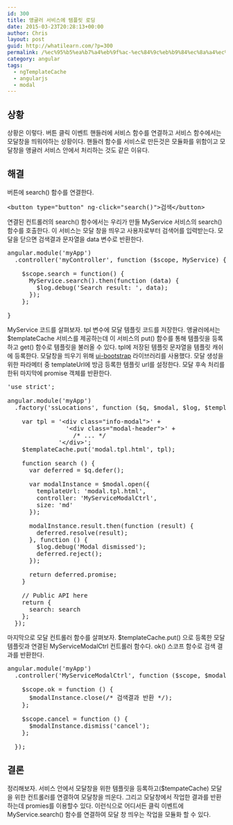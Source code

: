 ```yaml
---
id: 300
title: 앵귤러 서비스에 템플릿 로딩
date: 2015-03-23T20:28:13+00:00
author: Chris
layout: post
guid: http://whatilearn.com/?p=300
permalink: /%ec%95%b5%ea%b7%a4%eb%9f%ac-%ec%84%9c%eb%b9%84%ec%8a%a4%ec%97%90-%ed%85%9c%ed%94%8c%eb%a6%bf-%eb%a1%9c%eb%94%a9/
category: angular
tags:
  - ngTemplateCache
  - angularjs
  - modal
---
```

## 상황

상황은 이렇다. 버튼 클릭 이벤트 핸들러에 서비스 함수를 연결하고 서비스 함수에서는 모달창을 띄워야하는 상황이다. 핸들러 함수를 서비스로 만든것은 모듈화를 위함이고 모달창을 앵귤러 서비스 안에서 처리하는 것도 같은 이유다.

## 해결

버튼에 search() 함수를 연결한다.
<pre class="lang:js decode:true" title="template.html">&lt;button type="button" ng-click="search()"&gt;검색&lt;/button&gt;</pre>
연결된 컨트롤러의 search() 함수에서는 우리가 만들 MyService 서비스의 search() 함수를 호출한다. 이 서비스는 모달 창을 띄우고 사용자로부터 검색어를 입력받는다. 모달을 닫으면 검색결과 문자열을 data 변수로 반환한다.
<pre class="lang:js decode:true " title="controller.js">angular.module('myApp')
  .controller('myController', function ($scope, MyService) {

    $scope.search = function() {
      MyService.search().then(function (data) {
        $log.debug('Search result: ', data);
      });
    };

}</pre>
MyService 코드를 살펴보자. tpl 변수에 모달 템플릿 코드를 저장한다. 앵귤러에서는 $templateCache 서비스를 제공하는데 이 서비스의 put() 함수를 통해 템플릿을 등록하고 get() 함수로 템플릿을 불러올 수 있다. tpl에 저장된 템플릿 문자열을 템플릿 캐쉬에 등록한다. 모달창을 띄우기 위해 <a href="http://angular-ui.github.io/bootstrap/#/modal">ui-bootstrap</a> 라이브러리를 사용했다. 모달 생성을 위한 파라메터 중 templateUrl에 방금 등록한 템플릿 url를 설정한다. 모달 후속 처리를 한뒤 마지막에 promise 객체를 반환한다.
<pre class="lang:js decode:true  crayon-selected" title="my-service.js">'use strict';

angular.module('myApp')
  .factory('ssLocations', function ($q, $modal, $log, $templateCache) {

    var tpl = '&lt;div class="info-modal"&gt;' +
                '&lt;div class="modal-header"&gt;' +
                  /* ... */
              '&lt;/div&gt;';
    $templateCache.put('modal.tpl.html', tpl);

    function search () {
      var deferred = $q.defer();

      var modalInstance = $modal.open({
        templateUrl: 'modal.tpl.html',
        controller: 'MyServiceModalCtrl',
        size: 'md'
      });

      modalInstance.result.then(function (result) {
        deferred.resolve(result);
      }, function () {
        $log.debug('Modal dismissed');
        deferred.reject();
      });

      return deferred.promise;
    }

    // Public API here
    return {
      search: search
    };
  });
</pre>
마지막으로 모달 컨트롤러 함수를 살펴보자. $templateCache.put() 으로 등록한 모달 템플릿과 연결된 MyServiceModalCtrl 컨트롤러 함수다. ok() 스코프 함수로 검색 결과를 반환한다.
<pre class="lang:js decode:true" title="modal.controller.js">angular.module('myApp')
  .controller('MyServiceModalCtrl', function ($scope, $modalInstance) {

    $scope.ok = function () {
      $modalInstance.close(/* 검색결과 반환 */);
    };

    $scope.cancel = function () {
      $modalInstance.dismiss('cancel');
    };

  });
</pre>
## 결론

정리해보자. 서비스 안에서 모달창을 위한 템플릿을 등록하고($tempateCache) 모달을 위한 컨트롤러를 연결하여 모달창을 띄운다. 그리고 모달창에서 작업한 결과를 반환하는데 promies를 이용할수 있다. 이런식으로 어디서든 클릭 이벤트에 MyService.search() 함수를 연결하여 모달 창 띄우는 작업을 모듈화 할 수 있다.
